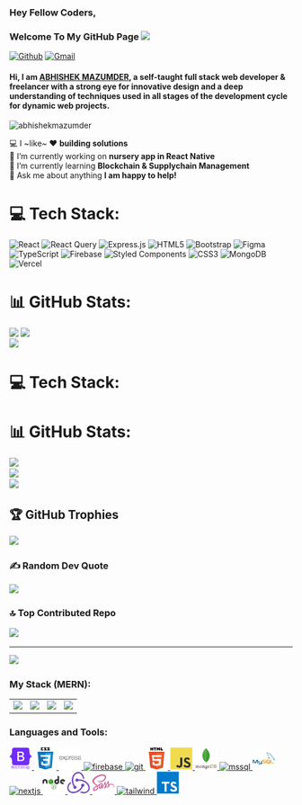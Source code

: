 ### Hey Fellow Coders, 
### Welcome To My GitHub Page <img src="https://media.giphy.com/media/hvRJCLFzcasrR4ia7z/giphy.gif" width="25px">

[![Github](https://img.shields.io/badge/-GITHUB-000?style=for-the-badge&logo=GITHUB&logoColor=white)](https://github.com/abhishekmazumder)
[![Gmail](https://img.shields.io/badge/-GMAIL-D14836?style=for-the-badge&logo=gmail&logoColor=white)](mailto:abhishekcodes19@gmail.com)

#### Hi, I am [ABHISHEK MAZUMDER](https://github.com/abhishekmazumder), a self-taught full stack web developer & freelancer with a strong eye for innovative design and a deep understanding of techniques used in all stages of the development cycle for dynamic web projects.

<p align="left"> <img src="https://komarev.com/ghpvc/?username=abhishekmazumder&label=Profile%20views&color=0e75b6&style=flat" alt="abhishekmazumder" /></p>



💻 I ~like~ ❤️ **building solutions** <br/>
🔭 I’m currently working on **nursery app in React Native** <br/>
🌱 I’m currently learning **Blockchain & Supplychain Management** <br/>
💬 Ask me about anything **I am happy to help!**

<!-- <p><img src="https://github-readme-stats.vercel.app/api?username=abhishekmazumder&show_icons=true&locale=en&theme=gotham" alt="abhishekmazumder" /></p> -->

# 💻 Tech Stack:
![React](https://img.shields.io/badge/react-%2320232a.svg?style=for-the-badge&logo=react&logoColor=%2361DAFB) ![React Query](https://img.shields.io/badge/-React%20Query-FF4154?style=for-the-badge&logo=react%20query&logoColor=white) ![Express.js](https://img.shields.io/badge/express.js-%23404d59.svg?style=for-the-badge&logo=express&logoColor=%2361DAFB) ![HTML5](https://img.shields.io/badge/html5-%23E34F26.svg?style=for-the-badge&logo=html5&logoColor=white) ![Bootstrap](https://img.shields.io/badge/bootstrap-%238511FA.svg?style=for-the-badge&logo=bootstrap&logoColor=white) ![Figma](https://img.shields.io/badge/figma-%23F24E1E.svg?style=for-the-badge&logo=figma&logoColor=white) ![TypeScript](https://img.shields.io/badge/typescript-%23007ACC.svg?style=for-the-badge&logo=typescript&logoColor=white) ![Firebase](https://img.shields.io/badge/firebase-a08021?style=for-the-badge&logo=firebase&logoColor=ffcd34) ![Styled Components](https://img.shields.io/badge/styled--components-DB7093?style=for-the-badge&logo=styled-components&logoColor=white) ![CSS3](https://img.shields.io/badge/css3-%231572B6.svg?style=for-the-badge&logo=css3&logoColor=white) ![MongoDB](https://img.shields.io/badge/MongoDB-%234ea94b.svg?style=for-the-badge&logo=mongodb&logoColor=white) ![Vercel](https://img.shields.io/badge/vercel-%23000000.svg?style=for-the-badge&logo=vercel&logoColor=white)
#
# 📊 GitHub Stats:
![](https://github-readme-stats.vercel.app/api?username=abhishekmazumder&theme=radical&hide_border=false&include_all_commits=false&count_private=false)
![](https://nirzak-streak-stats.vercel.app/?user=abhishekmazumder&theme=radical&hide_border=false)<br/>
![](https://github-readme-stats.vercel.app/api/top-langs/?username=abhishekmazumder&theme=radical&hide_border=false&include_all_commits=false&count_private=false&layout=compact)


# 💻 Tech Stack:

# 📊 GitHub Stats:
![](https://github-readme-stats.vercel.app/api?username=abhishekmazumder&theme=radical&hide_border=false&include_all_commits=true&count_private=true)<br/>
![](https://nirzak-streak-stats.vercel.app/?user=abhishekmazumder&theme=radical&hide_border=false)<br/>
![](https://github-readme-stats.vercel.app/api/top-langs/?username=abhishekmazumder&theme=radical&hide_border=false&include_all_commits=true&count_private=true&layout=compact)

<!-- Proudly created with GPRM ( https://gprm.itsvg.in ) -->

## 🏆 GitHub Trophies
![](https://github-profile-trophy.vercel.app/?username=abhishekmazumder&theme=radical&no-frame=false&no-bg=false&margin-w=4)

### ✍️ Random Dev Quote
![](https://quotes-github-readme.vercel.app/api?type=horizontal&theme=radical)

### 🔝 Top Contributed Repo
![](https://github-contributor-stats.vercel.app/api?username=abhishekmazumder&limit=5&theme=dark&combine_all_yearly_contributions=true)

---
[![](https://visitcount.itsvg.in/api?id=abhishekmazumder&icon=0&color=0)](https://visitcount.itsvg.in)

<!-- Proudly created with GPRM ( https://gprm.itsvg.in ) -->

### My Stack (MERN):

<table>
  <tbody> 
    <tr valign="top">
      <td align="center">
        <img height="24px" src="https://cdn.svgporn.com/logos/mongodb.svg">
      </td>
      <td align="center">
        <img height="24px" src="https://cdn.svgporn.com/logos/express.svg">
      </td>
      <td align="center">
        <img height="24px" src="https://cdn.svgporn.com/logos/react.svg">
      </td>
      <td align="center">
        <img height="24px" src="https://cdn.svgporn.com/logos/nodejs.svg">
      </td>
    </tr>
  </tbody>
</table>





<h3 align="left">Languages and Tools:</h3>
<p align="left"> <a href="https://getbootstrap.com" target="_blank" rel="noreferrer"> <img src="https://raw.githubusercontent.com/devicons/devicon/master/icons/bootstrap/bootstrap-plain-wordmark.svg" alt="bootstrap" width="40" height="40"/> </a> <a href="https://www.w3schools.com/css/" target="_blank" rel="noreferrer"> <img src="https://raw.githubusercontent.com/devicons/devicon/master/icons/css3/css3-original-wordmark.svg" alt="css3" width="40" height="40"/> </a> <a href="https://expressjs.com" target="_blank" rel="noreferrer"> <img src="https://raw.githubusercontent.com/devicons/devicon/master/icons/express/express-original-wordmark.svg" alt="express" width="40" height="40"/> </a> <a href="https://firebase.google.com/" target="_blank" rel="noreferrer"> <img src="https://www.vectorlogo.zone/logos/firebase/firebase-icon.svg" alt="firebase" width="40" height="40"/> </a> <a href="https://git-scm.com/" target="_blank" rel="noreferrer"> <img src="https://www.vectorlogo.zone/logos/git-scm/git-scm-icon.svg" alt="git" width="40" height="40"/> </a> <a href="https://www.w3.org/html/" target="_blank" rel="noreferrer"> <img src="https://raw.githubusercontent.com/devicons/devicon/master/icons/html5/html5-original-wordmark.svg" alt="html5" width="40" height="40"/> </a> <a href="https://developer.mozilla.org/en-US/docs/Web/JavaScript" target="_blank" rel="noreferrer"> <img src="https://raw.githubusercontent.com/devicons/devicon/master/icons/javascript/javascript-original.svg" alt="javascript" width="40" height="40"/> </a> <a href="https://www.mongodb.com/" target="_blank" rel="noreferrer"> <img src="https://raw.githubusercontent.com/devicons/devicon/master/icons/mongodb/mongodb-original-wordmark.svg" alt="mongodb" width="40" height="40"/> </a> <a href="https://www.microsoft.com/en-us/sql-server" target="_blank" rel="noreferrer"> <img src="https://www.svgrepo.com/show/303229/microsoft-sql-server-logo.svg" alt="mssql" width="40" height="40"/> </a> <a href="https://www.mysql.com/" target="_blank" rel="noreferrer"> <img src="https://raw.githubusercontent.com/devicons/devicon/master/icons/mysql/mysql-original-wordmark.svg" alt="mysql" width="40" height="40"/> </a> <a href="https://nextjs.org/" target="_blank" rel="noreferrer"> <img src="https://cdn.worldvectorlogo.com/logos/nextjs-2.svg" alt="nextjs" width="40" height="40"/> </a> <a href="https://nodejs.org" target="_blank" rel="noreferrer"> <img src="https://raw.githubusercontent.com/devicons/devicon/master/icons/nodejs/nodejs-original-wordmark.svg" alt="nodejs" width="40" height="40"/> </a> <a href="https://redux.js.org" target="_blank" rel="noreferrer"> <img src="https://raw.githubusercontent.com/devicons/devicon/master/icons/redux/redux-original.svg" alt="redux" width="40" height="40"/> </a> <a href="https://sass-lang.com" target="_blank" rel="noreferrer"> <img src="https://raw.githubusercontent.com/devicons/devicon/master/icons/sass/sass-original.svg" alt="sass" width="40" height="40"/> </a> <a href="https://tailwindcss.com/" target="_blank" rel="noreferrer"> <img src="https://www.vectorlogo.zone/logos/tailwindcss/tailwindcss-icon.svg" alt="tailwind" width="40" height="40"/> </a> <a href="https://www.typescriptlang.org/" target="_blank" rel="noreferrer"> <img src="https://raw.githubusercontent.com/devicons/devicon/master/icons/typescript/typescript-original.svg" alt="typescript" width="40" height="40"/> </a> </p>



